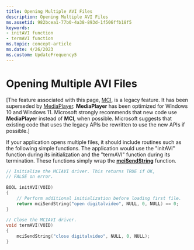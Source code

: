 ```yaml
---
title: Opening Multiple AVI Files
description: Opening Multiple AVI Files
ms.assetid: 982bcea1-77b0-4a38-893d-1f506ffb18f5
keywords:
- initAVI function
- termAVI function
ms.topic: concept-article
ms.date: 4/26/2023
ms.custom: UpdateFrequency5
---
```


# Opening Multiple AVI Files

\[The feature associated with this page, [MCI](/windows/win32/multimedia/mci), is a legacy feature. It has been superseded by [MediaPlayer](/uwp/api/Windows.Media.Playback.MediaPlayer). **MediaPlayer** has been optimized for Windows 10 and Windows 11. Microsoft strongly recommends that new code use **MediaPlayer** instead of **MCI**, when possible. Microsoft suggests that existing code that uses the legacy APIs be rewritten to use the new APIs if possible.\]

If your application opens multiple files, it should include routines such as the following simple functions. The application would use the "initAVI" function during its initialization and the "termAVI" function during its termination. These functions simply wrap the [**mciSendString**](/previous-versions//dd757161(v=vs.85)) function.


```C++
// Initialize the MCIAVI driver. This returns TRUE if OK, 
// FALSE on error. 
 
BOOL initAVI(VOID) 
{ 
    // Perform additional initialization before loading first file. 
    return mciSendString("open digitalvideo", NULL, 0, NULL) == 0; 
} 
 
// Close the MCIAVI driver. 
void termAVI(VOID) 
{ 
    mciSendString("close digitalvideo", NULL, 0, NULL); 
} 
```



 

 
